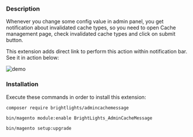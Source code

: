### Description

Whenever you change some config value in admin panel, you get notification about invalidated cache types, so you need to open Cache management page, check invalidated cache types and click on submit button.

This extension adds direct link to perform this action within notification bar. See it in action below:

![demo](https://user-images.githubusercontent.com/511845/60393340-09f1bf00-9b14-11e9-873b-f8bf138fa1e8.gif)

### Installation

Execute these commands in order to install this extension:

`composer require brightlights/admincachemessage`

`bin/magento module:enable BrightLights_AdminCacheMessage`

`bin/magento setup:upgrade`
